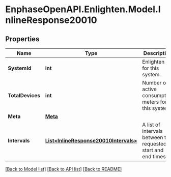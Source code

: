 # EnphaseOpenAPI.Enlighten.Model.InlineResponse20010

## Properties

Name | Type | Description | Notes
------------ | ------------- | ------------- | -------------
**SystemId** | **int** | Enlighten ID for this system. | 
**TotalDevices** | **int** | Number of active consumption meters for this system. | 
**Meta** | [**Meta**](Meta.md) |  | 
**Intervals** | [**List&lt;InlineResponse20010Intervals&gt;**](InlineResponse20010Intervals.md) | A list of intervals between the requested start and end times. | 

[[Back to Model list]](../README.md#documentation-for-models) [[Back to API list]](../README.md#documentation-for-api-endpoints) [[Back to README]](../README.md)

